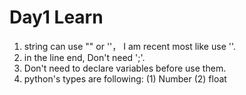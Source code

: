 # Day1 Learn

1. string can use "" or ''， I am recent most like use ''.
2. in the line end, Don't need ';'.
3. Don't need to declare variables before use them.
4. python's types are following:
    (1) Number
    (2) float